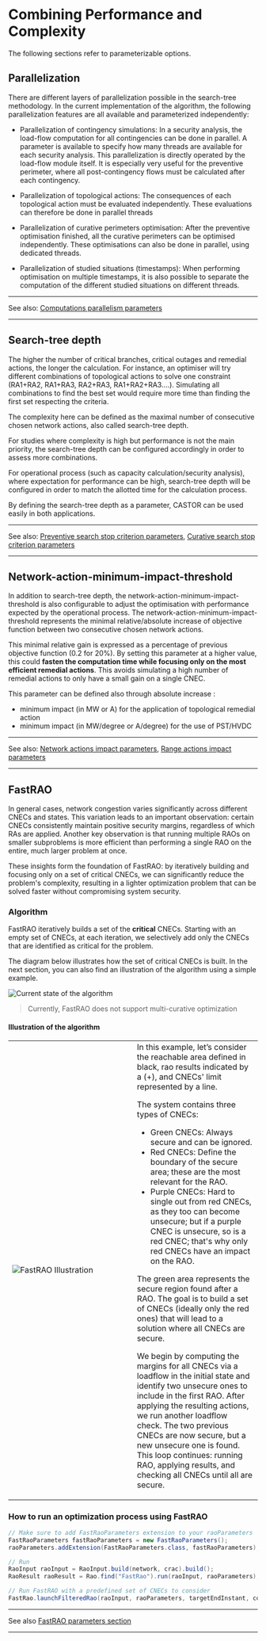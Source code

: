 # Combining Performance and Complexity

The following sections refer to parameterizable options.

## Parallelization

There are different layers of parallelization possible in the search-tree methodology. In the current implementation
of the algorithm, the following parallelization features are all available and parameterized independently:

- Parallelization of contingency simulations:
In a security analysis, the load-flow computation for all contingencies can be done in parallel. A parameter is 
available to specify how many threads are available for each security analysis. This parallelization is directly
operated by the load-flow module itself. It is especially very useful for the preventive perimeter, where all
post-contingency flows must be calculated after each contingency.

- Parallelization of topological actions:
The consequences of each topological action must be evaluated independently. These evaluations can therefore be done
in parallel threads

- Parallelization of curative perimeters optimisation:
After the preventive optimisation finished, all the curative perimeters can be optimised independently. 
These optimisations can also be done in parallel, using dedicated threads.
 
- Parallelization of studied situations (timestamps):
When performing optimisation on multiple timestamps, it is also possible to separate the computation of 
the different studied situations on different threads.

---
See also: [Computations parallelism parameters](../../parameters/implementation-specific-parameters.md#multi-threading-parameters)

---

## Search-tree depth

The higher the number of critical branches, critical outages and remedial actions, the longer the calculation. 
For instance, an optimiser will try different combinations of topological actions to solve one constraint 
(RA1+RA2, RA1+RA3, RA2+RA3, RA1+RA2+RA3….). Simulating all combinations to find the best set would require 
more time than finding the first set respecting the criteria.

The complexity here can be defined as the maximal number of consecutive chosen network actions, also called search-tree depth.

For studies where complexity is high but performance is not the main priority, the search-tree depth can be configured 
accordingly in order to assess more combinations.

For operational process (such as capacity calculation/security analysis), where expectation for performance can be high, 
search-tree depth will be configured in order to match the allotted time for the calculation process.

By defining the search-tree depth as a parameter, CASTOR can be used easily in both applications.


---
See also: [Preventive search stop criterion parameters](../../parameters/implementation-specific-parameters.md#max-preventive-search-tree-depth), [Curative search stop criterion parameters](../../parameters/implementation-specific-parameters.md#max-curative-search-tree-depth)

---

## Network-action-minimum-impact-threshold

In addition to search-tree depth, the network-action-minimum-impact-threshold is also configurable to adjust the 
optimisation with performance expected by the operational process. The network-action-minimum-impact-threshold 
represents the minimal relative/absolute increase of objective function between two consecutive chosen network actions.
 
This minimal relative gain is expressed as a percentage of previous objective function (0.2 for 20%). 
By setting this parameter at a higher value, this could **fasten the computation time while focusing only 
on the most efficient remedial actions**. This avoids simulating a high number of remedial actions to only have
a small gain on a single CNEC.

This parameter can be defined also through absolute increase :
- minimum impact (in MW or A) for the application of topological remedial action 
- minimum impact (in MW/degree or A/degree) for the use of PST/HVDC

---
See also: [Network actions impact parameters](../../parameters/business-parameters.md#network-actions-optimisation-parameters), [Range actions impact parameters](../../parameters/business-parameters.md#range-actions-optimisation-parameters)

---

## FastRAO

In general cases, network congestion varies significantly across different CNECs and states.
This variation leads to an important observation: certain CNECs consistently maintain positive security margins, regardless of which RAs are applied.
Another key observation is that running multiple RAOs on smaller subproblems is more efficient than performing a single RAO on the entire, much larger problem at once.

These insights form the foundation of FastRAO: by iteratively building and focusing only on a set of critical CNECs,
we can significantly reduce the problem's complexity, resulting in a lighter optimization problem that can be solved
faster without compromising system security.

### Algorithm

FastRAO iteratively builds a set of the **critical** CNECs. Starting with an empty set of CNECs, at each iteration,
we selectively add only the CNECs that are identified as critical for the problem.

The diagram below illustrates how the set of critical CNECs is built. In the next section, you can also find an illustration of the algorithm using a simple example.

![Current state of the algorithm](../../_static/img/FastRAO.png)

> Currently, FastRAO does not support multi-curative optimization

#### Illustration of the algorithm

<table>
  <tr>
    <td style="vertical-align: middle; width:50%;">
      <img src="../../_static/img/FastRAO.gif" alt="FastRAO Illustration" style="max-width:100%;">
    </td>
    <td style="vertical-align: middle; width:50%;">
    In this example, let’s consider the reachable area defined in black, rao results indicated by a (+), and CNECs' limit represented by a line.

The system contains three types of CNECs:
- Green CNECs: Always secure and can be ignored.
- Red CNECs: Define the boundary of the secure area; these are the most relevant for the RAO.
- Purple CNECs: Hard to single out from red CNECs, as they too can become unsecure; but if a purple CNEC is unsecure, so is a red CNEC; that's why only red CNECs have an impact on the RAO.

The green area represents the secure region found after a RAO. The goal is to build a set of CNECs (ideally only the red ones)
that will lead to a solution where all CNECs are secure.

We begin by computing the margins for all CNECs via a loadflow in the initial state and identify two unsecure ones to
include in the first RAO. After applying the resulting actions, we run another loadflow check. The two previous CNECs
are now secure, but a new unsecure one is found. This loop continues: running RAO, applying results, and checking
all CNECs until all are secure.
</td>
  </tr>
</table>

### How to run an optimization process using FastRAO

```java
// Make sure to add FastRaoParameters extension to your raoParameters
FastRaoParameters fastRaoParameters = new FastRaoParameters();
raoParameters.addExtension(FastRaoParameters.class, fastRaoParameters);

// Run 
RaoInput raoInput = RaoInput.build(network, crac).build();
RaoResult raoResult = Rao.find("FastRao").run(raoInput, raoParameters);

// Run FastRAO with a predefined set of CNECs to consider
FastRao.launchFilteredRao(raoInput, raoParameters, targetEndInstant, consideredCnecs);
```

---
[](../../parameters/implementation-specific-parameters.md#number-of-cnecs-to-add)
See also [FastRAO parameters section](../../parameters/implementation-specific-parameters.md#number-of-cnecs-to-add)

---

